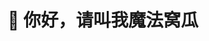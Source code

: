 <h1 align='center'> 👋 你好，请叫我魔法窝瓜 </h1>

<!-- Is my profile that important? -->

<!--
<img align="left" src="https://github-readme-stats.vercel.app/api?username=stuPETER12138&theme=material-palenight&show_icons=true&rank_icon=github" />

<img align="left" src="https://github-readme-stats.vercel.app/api/top-langs/?username=stuPETER12138&hide=shell,makefile,cmake,powershell,lua&layout=compact&hide_progress=true" />

**stuPETER12138/stuPETER12138** is a ✨ _special_ ✨ repository because its `README.md` (this file) appears on your GitHub profile.

Here are some ideas to get you started:

- 🔭 I’m currently working on ...
- 🌱 I’m currently learning ...
- 👯 I’m looking to collaborate on ...
- 🤔 I’m looking for help with ...
- 💬 Ask me about ...
- 📫 How to reach me: ...
- 😄 Pronouns: ...
- ⚡ Fun fact: ...
-->
